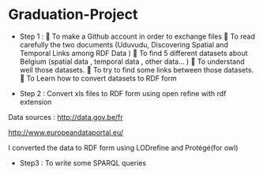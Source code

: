 # Graduation-Project
* Step 1 :
 To make a Github account in order to exchange files
 To read carefully the two documents (Uduvudu, Discovering Spatial
and Temporal Links among RDF Data )
 To find 5 different datasets about Belgium (spatial data , temporal
data , other data… )
 To understand well those datasets.
 To try to find some links between those datasets.
 To Learn how to convert datasets to RDF form

* Step 2 :
 Convert xls files to RDF form using open refine with rdf extension

Data sources :
http://data.gov.be/fr

http://www.europeandataportal.eu/

I converted the data to RDF form using LODrefine and Protégé(for owl)

* Step3 :
To write some SPARQL queries
